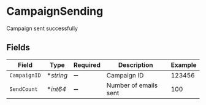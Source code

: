 # CampaignSending

Campaign sent successfully


## Fields

| Field                 | Type                  | Required              | Description           | Example               |
| --------------------- | --------------------- | --------------------- | --------------------- | --------------------- |
| `CampaignID`          | **string*             | :heavy_minus_sign:    | Campaign ID           | 123456                |
| `SendCount`           | **int64*              | :heavy_minus_sign:    | Number of emails sent | 100                   |